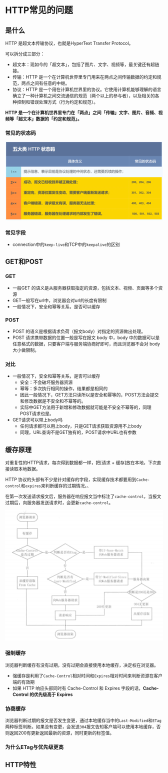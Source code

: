 HTTP常见的问题
===

## 是什么

HTTP 是超文本传输协议，也就是HyperText Transfer Protocol。

可以拆分成三部分：

- 超文本：现如今的「超文本」，包括了图片、文字、视频等，最关键还有超链接。
- 传输：HTTP 是一个在计算机世界里专门用来在两点之间传输数据的约定和规范，两点之间有任意的中继。
- 协议：HTTP 是一个用在计算机世界里的协议。它使用计算机能够理解的语言确立了一种计算机之间交流通信的规范（两个以上的参与者），以及相关的各种控制和错误处理方式（行为约定和规范）。

**HTTP 是一个在计算机世界里专门在「两点」之间「传输」文字、图片、音频、视频等「超文本」数据的「约定和规范」。**

### 常见的状态码

![ 五大类 HTTP 状态码 ](../../img/202303301107244.png)

### 常见字段

- connection中的`keep-live`和TCP中的`keepalive`的区别

## GET和POST

### GET

- 一般GET 的语义是从服务器获取指定的资源，包括文本、视频、页面等多个资源
- GET一般写在url中，浏览器会对url的长度有限制
- 一般情况下，安全和幂等关系，是否可以缓存

### POST

- POST 的语义是根据请求负荷（报文body）对指定的资源做出处理。
- POST 请求携带数据的位置一般是写在报文 body 中，body 中的数据可以是任意格式的数据，只要客户端与服务端协商好即可，而且浏览器不会对 body 大小做限制。

### 对比

- 一般情况下，安全和幂等关系，是否可以缓存
  - 安全：不会破坏服务器资源
  - 幂等：多次执行相同的操作，结果都是相同的
  - 因此一般情况下，GET方法只读所以是安全和幂等的，POST方法会提交和修改数据是不安全和不幂等的。
  - 实际中GET方法用于新增和修改数据就可能是不安全不幂等的，同理POST请求也是。
- GET请求可以带上body吗
  - 任何请求都可以用上body，只是GET请求获取资源用不上body
  - 同理，URL查询不是GET独有的，POST请求中URL也有参数

## 缓存原理

对重复性的HTTP请求，每次得到数据都一样，把[请求 + 缓存]放在本地，下次直接读取本地数据。

HTTP 协议的头部有不少是针对缓存的字段，实现缓存技术都要用到`Cache-control`和`expires`来判断缓存的过期情况。、

在第一次发送请求报文后，服务器在响应报文当中标注了`cache-control`，当报文过期后，向服务器发送请求时，会更新`cache-control`。

![img](../../img/http缓存.png)

### 强制缓存

浏览器判断缓存有没有过期，没有过期会直接使用本地缓存，决定权在浏览器。

- 强缓存是利用了`Cache-Control`相对时间和`Expires`相对时间来判断资源在客户端的有效期
- 如果 HTTP 响应头部同时有 Cache-Control 和 Expires 字段的话，**Cache-Control 的优先级高于 Expires** 

### 协商缓存

浏览器判断过期的报文是否发生变更，通过本地缓存当中的`Last-Modified`和`ETag`两种标签判断。如果没有变更，会发送`304`报文告知客户端可以使用本地缓存，否则返回200有更新返回最新的资源，同时更新的标签值。

### 为什么ETag与优先级更高





## HTTP特性

